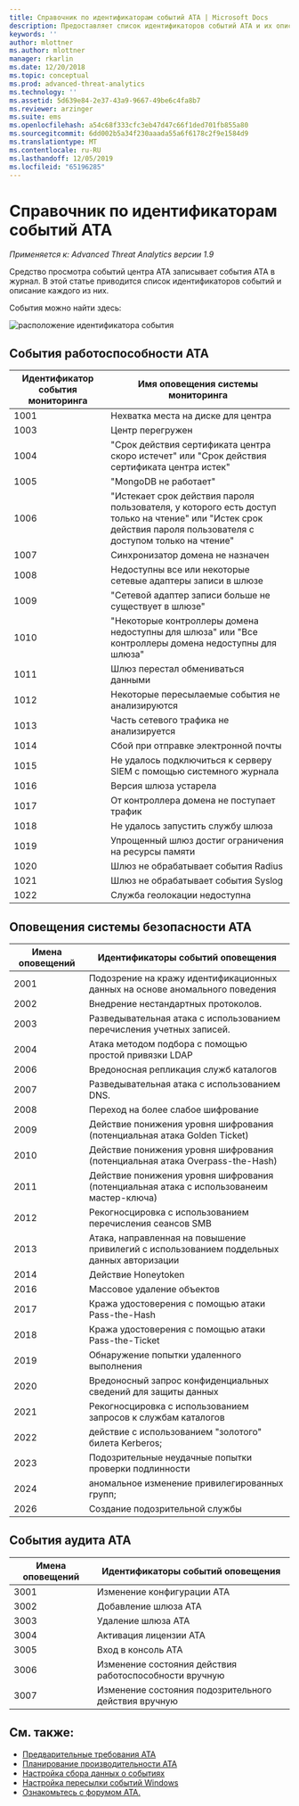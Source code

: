 ```yaml
---
title: Справочник по идентификаторам событий ATA | Microsoft Docs
description: Предоставляет список идентификаторов событий ATA и их описания.
keywords: ''
author: mlottner
ms.author: mlottner
manager: rkarlin
ms.date: 12/20/2018
ms.topic: conceptual
ms.prod: advanced-threat-analytics
ms.technology: ''
ms.assetid: 5d639e84-2e37-43a9-9667-49be6c4fa8b7
ms.reviewer: arzinger
ms.suite: ems
ms.openlocfilehash: a54c68f333cfc3eb47d47c66f1ded701fb855a80
ms.sourcegitcommit: 6dd002b5a34f230aaada55a6f6178c2f9e1584d9
ms.translationtype: MT
ms.contentlocale: ru-RU
ms.lasthandoff: 12/05/2019
ms.locfileid: "65196285"
---
```

# <a name="ata-event-id-reference"></a>Справочник по идентификаторам событий ATA


*Применяется к: Advanced Threat Analytics версии 1.9*

Средство просмотра событий центра ATA записывает события ATA в журнал. В этой статье приводится список идентификаторов событий и описание каждого из них.

События можно найти здесь:

![расположение идентификатора события](./media/event-id-location.png)

## <a name="ata-health-events"></a>События работоспособности ATA

|Идентификатор события мониторинга| Имя оповещения системы мониторинга|
|---------|---------------|
|1001|Нехватка места на диске для центра|
|1003|Центр перегружен|
|1004|"Срок действия сертификата центра скоро истечет" или "Срок действия сертификата центра истек"|
|1005|"MongoDB не работает"|
|1006|"Истекает срок действия пароля пользователя, у которого есть доступ только на чтение" или "Истек срок действия пароля пользователя с доступом только на чтение"|
|1007|Синхронизатор домена не назначен|
|1008|Недоступны все или некоторые сетевые адаптеры записи в шлюзе|
|1009|"Сетевой адаптер записи больше не существует в шлюзе"|
|1010|"Некоторые контроллеры домена недоступны для шлюза" или "Все контроллеры домена недоступны для шлюза"|
|1011|Шлюз перестал обмениваться данными|
|1012|Некоторые пересылаемые события не анализируются|
|1013|Часть сетевого трафика не анализируется|
|1014|Сбой при отправке электронной почты|
|1015|Не удалось подключиться к серверу SIEM с помощью системного журнала|
|1016|Версия шлюза устарела|
|1017|От контроллера домена не поступает трафик|
|1018|Не удалось запустить службу шлюза|
|1019|Упрощенный шлюз достиг ограничения на ресурсы памяти|
|1020|Шлюз не обрабатывает события Radius|
|1021|Шлюз не обрабатывает события Syslog|
|1022|Служба геолокации недоступна|
 
## <a name="ata-security-alert-events"></a>Оповещения системы безопасности ATA

|Имена оповещений|Идентификаторы событий оповещения|
|---------|---------------|
|2001|Подозрение на кражу идентификационных данных на основе аномального поведения|
|2002|Внедрение нестандартных протоколов.|
|2003|Разведывательная атака с использованием перечисления учетных записей.|
|2004|Атака методом подбора с помощью простой привязки LDAP|
|2006|Вредоносная репликация служб каталогов|
|2007|Разведывательная атака с использованием DNS.|
|2008|Переход на более слабое шифрование|
|2009|Действие понижения уровня шифрования (потенциальная атака Golden Ticket)|
|2010|Действие понижения уровня шифрования (потенциальная атака Overpass-the-Hash)|
|2011|Действие понижения уровня шифрования (потенциальная атака с использованеим мастер-ключа)|
|2012|Рекогносцировка с использованием перечисления сеансов SMB|
|2013|Атака, направленная на повышение привилегий с использованием поддельных данных авторизации|
|2014|Действие Honeytoken|
|2016|Массовое удаление объектов|
|2017|Кража удостоверения с помощью атаки Pass-the-Hash|
|2018|Кража удостоверения с помощью атаки Pass-the-Ticket|
|2019|Обнаружение попытки удаленного выполнения|
|2020|Вредоносный запрос конфиденциальных сведений для защиты данных|
|2021|Рекогносцировка с использованием запросов к службам каталогов|
|2022|действие с использованием "золотого" билета Kerberos;|
|2023|Подозрительные неудачные попытки проверки подлинности|
|2024|аномальное изменение привилегированных групп;|
|2026|Создание подозрительной службы|

## <a name="ata-auditing-events"></a>События аудита ATA

|Имена оповещений|Идентификаторы событий оповещения|
|---------|---------------|
|3001|Изменение конфигурации ATA|
|3002|Добавление шлюза ATA|
|3003|Удаление шлюза ATA|
|3004|Активация лицензии ATA|
|3005|Вход в консоль ATA|
|3006|Изменение состояния действия работоспособности вручную|
|3007|Изменение состояния подозрительного действия вручную|

## <a name="see-also"></a>См. также:
- [Предварительные требования ATA](ata-prerequisites.md)
- [Планирование производительности ATA](ata-capacity-planning.md)
- [Настройка сбора данных о событиях](configure-event-collection.md)
- [Настройка пересылки событий Windows](configure-event-collection.md)
- [Ознакомьтесь с форумом ATA.](https://social.technet.microsoft.com/Forums/security/home?forum=mata)
